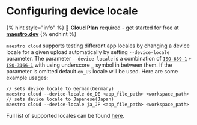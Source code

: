 # Configuring device locale

{% hint style="info" %}
🚀 **Cloud Plan** required - get started for free at [**maestro.dev**](https://www.maestro.dev/)
{% endhint %}

`maestro cloud` supports testing different app locales by changing a device locale for a given upload automatically by setting `--device-locale` parameter. The parameter `--device-locale` is a combination of [`ISO-639-1`](https://en.wikipedia.org/wiki/List_of_ISO_639-1_codes) `+` [`ISO-3166-1`](https://en.wikipedia.org/wiki/ISO_3166-1) with using underscore `_` symbol in between them. If the parameter is omitted default `en_US` locale will be used. Here are some example usages:

```
// sets device locale to German(Germany)
maestro cloud --device-locale de_DE <app_file_path> <workspace_path>
// sets device locale to Japanese(Japan)
maestro cloud --device-locale ja_JP <app_file_path> <workspace_path>
```

Full list of supported locales can be found [here](../../advanced/testing-in-different-locales.md).
